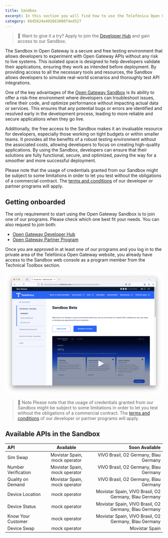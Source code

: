 ```yaml
---
title: Sandbox
excerpt: In this section you will find how to use the Telefónica Open Gateway Sandbox environment to test the Open Gateway APIs without the need to subscribe to a Channel Partner. Your tests won't be charged and won't be suitable for going into a production stage, so it is a great chance to learn and prototype, as a previous step to go commercial.
category: 66d5624a492663000f4ed527
---
```


> 📘 Want to give it a try?
> Apply to join the [Developer Hub](https://opengateway.telefonica.com/en/developer-hub) and gain access to our Sandbox.

The Sandbox in Open Gateway is a secure and free testing environment that allows developers to experiment with Open Gateway APIs without any risk to live systems. This isolated space is designed to help developers validate their applications, ensuring they work as intended before deployment. By providing access to all the necessary tools and resources, the Sandbox allows developers to simulate real-world scenarios and thoroughly test API integrations.

One of the key advantages of the [Open Gateway Sandbox](https://opengateway.telefonica.com/developer-hub/unirse) is its ability to offer a risk-free environment where developers can troubleshoot issues, refine their code, and optimize performance without impacting actual data or services. This ensures that any potential bugs or errors are identified and resolved early in the development process, leading to more reliable and secure applications when they go live.

Additionally, the free access to the Sandbox makes it an invaluable resource for developers, especially those working on tight budgets or within smaller teams. It provides all the benefits of a robust testing environment without the associated costs, allowing developers to focus on creating high-quality applications. By using the Sandbox, developers can ensure that their solutions are fully functional, secure, and optimized, paving the way for a smoother and more successful deployment.

Please note that the usage of credentials granted from our Sandbox might be subject to some limitations in order to let you test without the obligations of a commercial contract. The [terms and conditions](https://opengateway.telefonica.com/en/terms-conditions-developers-hub) of our developer or partner programs will apply.

## Getting onboarded

The only requirement to start using the Open Gateway Sandbox is to join one of our programs. Please check which one best fit your needs. You can also request to join both:

- [Open Gateway Developer Hub](https://opengateway.telefonica.com/en/developer-hub)
- [Open Gateway Partner Program](https://opengateway.telefonica.com/en/partner-program)

Once you are approved in at least one of our programs and you log in to the private area of the Telefónica Open Gateway website, you already have access to the Sandbox web console as a program member from the Technical Toolbox section.

![Access to the Sandbox console from the website private area](https://github.com/Telefonica/opengateway-developers-website/raw/main/gettingstarted/sandbox/images/access.png?raw=true)

> 📘 Note
Please note that the usage of credentials granted from our Sandbox might be subject to some limitations in order to let you test without the obligations of a commercial contract. The [terms and conditions](https://opengateway.telefonica.com/en/terms-conditions-developers-hub) of our developer or partner programs will apply.

## Available APIs in the Sandbox

| API |  Available  | Soon Available | 
|:-----|:--------:|------:|
| Sim Swap | Movistar Spain, mock operator | VIVO Brasil, O2 Germany, Blau Germany |
| Number Verification | Movistar Spain, mock operator | VIVO Brasil, O2 Germany, Blau Germany |
| Quality on Demand | Movistar Spain, mock operator | VIVO Brasil, O2 Germany, Blau Germany |
| Device Location | mock operator | Movistar Spain, VIVO Brasil, O2 Germany, Blau Germany |
| Device Status | mock operator |  Movistar Spain, VIVO Brasil, O2 Germany, Blau Germany |
| Know Your Customer | mock operator |  Movistar Spain, VIVO Brasil, O2 Germany, Blau Germany |
| Device Swap | mock operator | Movistar Spain |